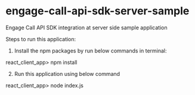 # engage-call-api-sdk-server-sample
Engage Call API SDK integration at server side sample application


Steps to run this application:

1. Install the npm packages by run below commands in terminal:

react_client_app> npm install

2. Run this application using below command

react_client_app> node index.js
